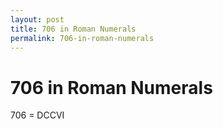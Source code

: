 ```yaml
---
layout: post
title: 706 in Roman Numerals
permalink: 706-in-roman-numerals
---
```


# 706 in Roman Numerals

706 = DCCVI
